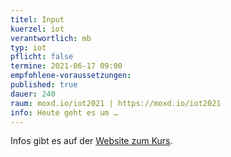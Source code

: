 ```yaml
---
titel: Input
kuerzel: iot
verantwortlich: mb
typ: iot
pflicht: false
termine: 2021-06-17 09:00
empfohlene-voraussetzungen: 
published: true
dauer: 240
raum: moxd.io/iot2021 | https://moxd.io/iot2021
info: Heute geht es um …
---
```


Infos gibt es auf der [Website zum Kurs](https://moxd.io/iot2020).

